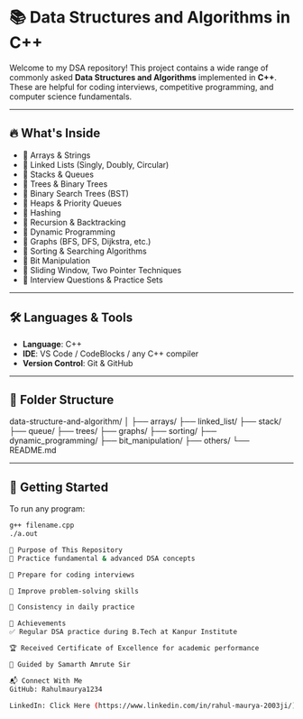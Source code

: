 # 📚 Data Structures and Algorithms in C++

Welcome to my DSA repository! This project contains a wide range of commonly asked **Data Structures and Algorithms** implemented in **C++**. These are helpful for coding interviews, competitive programming, and computer science fundamentals.

---

## 🔥 What's Inside

- 🔹 Arrays & Strings
- 🔹 Linked Lists (Singly, Doubly, Circular)
- 🔹 Stacks & Queues
- 🔹 Trees & Binary Trees
- 🔹 Binary Search Trees (BST)
- 🔹 Heaps & Priority Queues
- 🔹 Hashing
- 🔹 Recursion & Backtracking
- 🔹 Dynamic Programming
- 🔹 Graphs (BFS, DFS, Dijkstra, etc.)
- 🔹 Sorting & Searching Algorithms
- 🔹 Bit Manipulation
- 🔹 Sliding Window, Two Pointer Techniques
- 🔹 Interview Questions & Practice Sets

---

## 🛠️ Languages & Tools

- **Language**: C++
- **IDE**: VS Code / CodeBlocks / any C++ compiler
- **Version Control**: Git & GitHub

---

## 📁 Folder Structure

data-structure-and-algorithm/
│
├── arrays/
├── linked_list/
├── stack/
├── queue/
├── trees/
├── graphs/
├── sorting/
├── dynamic_programming/
├── bit_manipulation/
├── others/
└── README.md


---

## 🚀 Getting Started

To run any program:

```bash
g++ filename.cpp
./a.out

🎯 Purpose of This Repository
📖 Practice fundamental & advanced DSA concepts

🎯 Prepare for coding interviews

🧠 Improve problem-solving skills

🔁 Consistency in daily practice

🏅 Achievements
✅ Regular DSA practice during B.Tech at Kanpur Institute

🏆 Received Certificate of Excellence for academic performance

🤝 Guided by Samarth Amrute Sir

📬 Connect With Me
GitHub: Rahulmaurya1234

LinkedIn: Click Here (https://www.linkedin.com/in/rahul-maurya-2003ji/)

